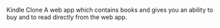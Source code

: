 Kindle Clone
A web app which contains books and gives you an ability to buy and to read directly from the web app.


